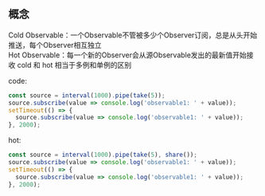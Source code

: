 ## 概念
Cold Observable：一个Observable不管被多少个Observer订阅，总是从头开始推送，每个Observer相互独立
<br>
Hot Observable：每一个新的Observer会从源Observable发出的最新值开始接收
cold 和 hot 相当于多例和单例的区别

code:
```typescript
const source = interval(1000).pipe(take(5));
source.subscribe(value => console.log('observable1: ' + value));
setTimeout(() => {
  source.subscribe(value => console.log('observable1: ' + value));
}, 2000);
```

hot:
```typescript
const source = interval(1000).pipe(take(5), share());
source.subscribe(value => console.log('observable1: ' + value));
setTimeout(() => {
  source.subscribe(value => console.log('observable1: ' + value));
}, 2000);
```
